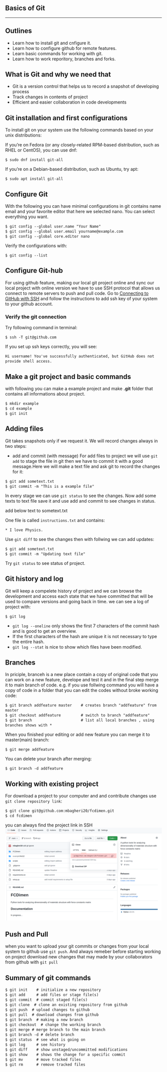 ## Basics of Git
****************
 

## Outlines
- Learn how to install git and cnfigure it.
- Learn how to configure github for remote features.
- Learn basic commands for working with git.
- Learn how to work reporitory, branches and forks.


## What is Git and why we need that

- Git is a version control that helps us to record a snapshot of developing process 
- Track changes in contents of project
- Efficient and easier collaboration in code developments

## Git installation and first configurations

To install git on your system use the following commands based on your unix distributions:

If you’re on Fedora (or any closely-related RPM-based distribution, such as RHEL or CentOS), you can use dnf:

```console
$ sudo dnf install git-all
```

If you’re on a Debian-based distribution, such as Ubuntu, try apt:

```console
$ sudo apt install git-all
```

## Configure Git
With the following you can have minimal configurations in git contains name email and your favorite editor that here we selected nano. You can select everything you want.
```console
$ git config --global user.name "Your Name"
$ git config --global user.email yourname@example.com
$ git config --global core.editor nano
```

Verify the configurations with:

```console
$ git config --list
```
## Configure Git-hub

For using github feature, making our local git project online and sync our local project with online version we have to use SSH protocol that allows us connect to remote servers to push and pull code. 
Go to [Connecting to GitHub with SSH](https://docs.github.com/en/authentication/connecting-to-github-with-ssh) and follow the instructions to add ssh key of your system to your github account.

### Verify the git connection 
Try following command in terminal:

```console
$ ssh -T git@github.com
```

If you set up ssh keys correctly, you will see:

```shell
Hi username! You've successfully authenticated, but GitHub does not provide shell access.
```


## Make a git project and basic commands

with following you can make a example project and make **.git** folder that contains all informations about project.

```console
$ mkdir example
$ cd example
$ git init
```

## Adding files
Git takes snapshots only if we request it. We will record changes always in two steps:
- add and commit (with message)
For add files to project we will use `git add` to stage the file in git then we have to commit it with a good message.Here we will make a text file and ask git to record the changes for it:

```console
$ git add sometext.txt
$ git commit -m "This is a example file"
```
In every stage we can use `git status` to see the changes.
Now add some texts to text file save it and use add and commit to see changes in status.

add below text to sometext.txt

One file is called `instructions.txt` and contains:

```shell
* I love Physics.
```
Use `git diff` to see the changes then with follwing we can add updates:

```console
$ git add sometext.txt
$ git commit -m "Updating text file"
```
Try `git status` to see status of project. 

## Git history and log

Git will keep a compelete history of project and we can browse the development and access each state that we have committed that will be used to compare versions and going back in time. we can see a log of project with:

```console
$ git log
```
- `git log --oneline` only shows the first 7 characters of the commit hash and is good to get an overview.
- If the first characters of the hash are unique it is not necessary to type the entire hash.
- `git log --stat` is nice to show which files have been modified.




## Branches

In priciple, branceh is a new place contain a copy of original code that you can work on a new feature, develope and test it and in the final step merge it to main branch of code.
e.g. if you use follwing command you will have a copy of code in a folder that you can edit the codes without broke working code:

```console
$ git branch addfeature master    # creates branch "addfeature" from master
$ git checkout addfeature         # switch to branch "addfeature"
$ git branch                      # list all local branches , using branches shows with *
```

When you finished your editing or add new feature you can merge it to master(main) branch:

```console
$ git merge addfeature
```

You can delete your branch after merging:

```console
$ git branch -d addfeature
```


## Working with existing project

For download a project to your computer and and contribute changes use `git clone repository link`:

```console
$ git clone git@github.com:mbagheri20/fcdimen.git
$ cd fcdimen
```
you can always find the project link in SSH 
![](git_link.png)
## Push and Pull

when you want to upload your git commits or changes from your local system to github use `git push`.
And always remeber before starting working on project download new changes that may made by your collaborators from github with `git pull`

## Summary of git commands

```console
$ git init    # initialize a new repository
$ git add     # add files or stage file(s)
$ git commit  # commit staged file(s)
$ git clone  # clone an existing repository from github
$ git push  # upload changes to github
$ git pull  # download changes from github
$ git branch  # making a new branch
$ git checkout  # change the working branch
$ git merge # merge branch to the main branch
$ git branch -d # delete branch
$ git status  # see what is going on
$ git log     # see history
$ git diff    # show unstaged/uncommitted modifications
$ git show    # shows the change for a specific commit
$ git mv      # move tracked files
$ git rm      # remove tracked files
```
